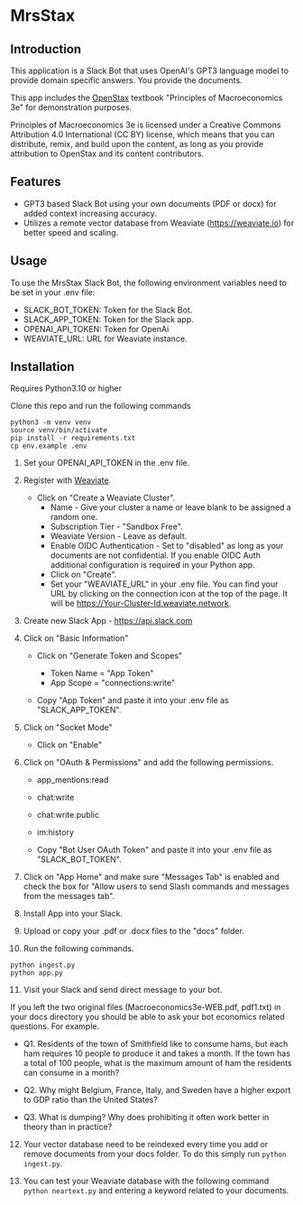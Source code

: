 # MrsStax

## Introduction
This application is a Slack Bot that uses OpenAI's GPT3 language model to provide domain specific answers.  You provide the documents. 

This app includes the [OpenStax](https://openstax.org) textbook "Principles of Macroeconomics 3e" for demonstration purposes.

Principles of Macroeconomics 3e is licensed under a Creative Commons Attribution 4.0 International (CC BY) license, which means that you can distribute, remix, and build upon the content, as long as you provide attribution to OpenStax and its content contributors.  

## Features
- GPT3 based Slack Bot using your own documents (PDF or docx) for added context increasing accuracy. 
- Utilizes a remote vector database from Weaviate (https://weaviate.io) for better speed and scaling. 

## Usage
To use the MrsStax Slack Bot, the following environment variables need to be set in your .env file:
- SLACK_BOT_TOKEN: Token for the Slack Bot.
- SLACK_APP_TOKEN: Token for the Slack app.
- OPENAI_API_TOKEN: Token for OpenAi
- WEAVIATE_URL: URL for Weaviate instance. 

## Installation
Requires Python3.10 or higher

Clone this repo and run the following commands 

```
python3 -m venv venv
source venv/bin/activate
pip install -r requirements.txt
cp env.example .env
```

1. Set your OPENAI_API_TOKEN in the .env file.

2. Register with [Weaviate](https://auth.wcs.api.weaviate.io/auth/realms/SeMI/protocol/openid-connect/registrations?client_id=wcs&response_type=code&redirect_uri=https://console.weaviate.io/registration-login). 
   - Click on "Create a Weaviate Cluster". 
     - Name - Give your cluster a name or leave blank to be assigned a random one. 
     - Subscription Tier - "Sandbox Free". 
     - Weaviate Version - Leave as default. 
     - Enable OIDC Authentication - Set to "disabled" as long as your documents are not confidential.  If you enable OIDC Auth additional configuration is required in your Python app.   
     - Click on "Create".
     - Set your "WEAVIATE_URL" in your .env file.  You can find your URL by clicking on the connection icon at the top of the page. It will be https://Your-Cluster-Id.weaviate.network.

3. Create new Slack App - https://api.slack.com

4. Click on "Basic Information"
   - Click on "Generate Token and Scopes"
     - Token Name = "App Token"
     - App Scope = "connections:write"

   - Copy "App Token" and paste it into your .env file as "SLACK_APP_TOKEN". 

5. Click on "Socket Mode"
   - Click on "Enable"

6. Click on "OAuth & Permissions" and add the following permissions. 
   - app_mentions:read
   - chat:write
   - chat:write.public
   - im:history

   - Copy "Bot User OAuth Token" and paste it into your .env file as "SLACK_BOT_TOKEN". 

7. Click on "App Home" and make sure "Messages Tab" is enabled and check the box for "Allow users to send Slash commands and messages from the messages tab". 

8. Install App into your Slack. 

9. Upload or copy your .pdf or .docx files to the "docs" folder. 

10. Run the following commands.
 
   ```
   python ingest.py
   python app.py
   ```

11. Visit your Slack and send direct message to your bot. 

If you left the two original files (Macroeconomics3e-WEB.pdf, pdf1.txt) in your docs directory you should be able to ask your bot economics related questions. 
For example. 

  - Q1. Residents of the town of Smithfield like to consume hams, but each ham requires 10 people to produce it and takes a month. If the town has a total of 100 people, what is the maximum amount of ham the residents can consume in a month?

  - Q2. Why might Belgium, France, Italy, and Sweden have a higher export to GDP ratio than the United States? 

  - Q3. What is dumping? Why does prohibiting it often work better in theory than in practice?

12. Your vector database need to be reindexed every time you add or remove documents from your docs folder. To do this simply run ```python ingest.py```. 

13. You can test your Weaviate database with the following command ```python neartext.py``` and entering a keyword related to your documents.  
